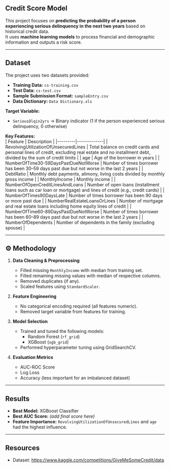 
## Credit Score Model

This project focuses on **predicting the probability of a person experiencing serious delinquency in the next two years** based on historical credit data.  
It uses **machine learning models** to process financial and demographic information and outputs a risk score.

---

##  Dataset

The project uses two datasets provided:

- **Training Data:** `cs-training.csv`  
- **Test Data:** `cs-test.csv`  
- **Sample Submission Format:** `sampleEntry.csv`  
- **Data Dictionary:** `Data Dictionary.xls`

**Target Variable:**  
- `SeriousDlqin2yrs` → Binary indicator (1 if the person experienced serious delinquency, 0 otherwise)

**Key Features:**  
| Feature | Description |
|---------|-------------|
| RevolvingUtilizationOfUnsecuredLines | Total balance on credit cards and personal lines of credit, excluding real estate and no installment debt, divided by the sum of credit limits |
| age | Age of the borrower in years |
| NumberOfTime30-59DaysPastDueNotWorse | Number of times borrower has been 30–59 days past due but not worse in the last 2 years |
| DebtRatio | Monthly debt payments, alimony, living costs divided by monthly gross income |
| MonthlyIncome | Monthly income |
| NumberOfOpenCreditLinesAndLoans | Number of open loans (installment loans such as car loan or mortgage) and lines of credit (e.g., credit cards) |
| NumberOfTimes90DaysLate | Number of times borrower has been 90 days or more past due |
| NumberRealEstateLoansOrLines | Number of mortgage and real estate loans including home equity lines of credit |
| NumberOfTime60-89DaysPastDueNotWorse | Number of times borrower has been 60–89 days past due but not worse in the last 2 years |
| NumberOfDependents | Number of dependents in the family (excluding spouse) |

---

## ⚙️ Methodology

1. **Data Cleaning & Preprocessing**
   - Filled missing `MonthlyIncome` with median from training set.
   - Filled remaining missing values with median of respective columns.
   - Removed duplicates (if any).
   - Scaled features using `StandardScaler`.

2. **Feature Engineering**
   - No categorical encoding required (all features numeric).
   - Removed target variable from features for training.

3. **Model Selection**
   - Trained and tuned the following models:
     - Random Forest (`rf_grid`)
     - XGBoost (`xgb_grid`)
   - Performed hyperparameter tuning using GridSearchCV.

4. **Evaluation Metrics**
   - AUC-ROC Score
   - Log Loss
   - Accuracy (less important for an imbalanced dataset)

---

##  Results

- **Best Model:** XGBoost Classifier  
- **Best AUC Score:** *(add final score here)*  
- **Feature Importance:** `RevolvingUtilizationOfUnsecuredLines` and `age` had the highest influence.

---

## Resources 
- Dataset: https://www.kaggle.com/competitions/GiveMeSomeCredit/data
